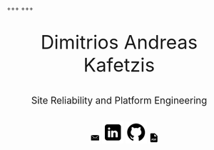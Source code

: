 +++
+++

<div style="text-align: center;">
  <p style="font-size: 3em;">Dimitrios Andreas Kafetzis</p>

  <p style="font-size: 1.5em;">Site Reliability and Platform Engineering</p>
</div>

<div style="display: flex; align-items: center; justify-content: center;">

  <ul style="list-style: none; text-align: center;">
    <li style="display: inline-block;"><a href="mailto:dimitris@kafetzis.dev" target="blank"><img src="email_icon.png" alt="email" title="mailto:dimitris@kafetzis.dev"></a></li>
    <li style="display: inline-block;"><a href="https://www.linkedin.com/in/kafetzisd" target="blank"><img src="icons8-linkedin.svg" alt="LinkedIn: kafetzisd" title="LinkedIn: kafetzisd"></a></li>
    <li style="display: inline-block;"><a href="https://github.com/amolofos" target="blank"><img src="icons8-github.svg" alt="Github: amolofos" title="Github: amolofos"></a></li>
    <li style="display: inline-block;"><a href="https://github.com/amolofos/CVKafetzisDimitris/releases/download/v1.0.54/DimitrisKafetzis-cv-en-oneColumn.v1.0.54.pdf" target="blank"><img src="pdf_icon.png" alt="cv as pdf" title="cv as pdf"></a></li>

  </ul>
</div>
